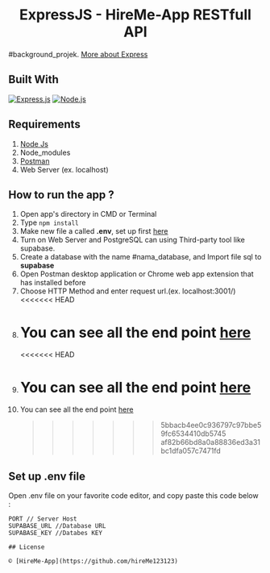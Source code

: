 # <h1 align="center">ExpressJS - HireMe-App RESTfull API</h1>

#background_projek. [More about Express](https://en.wikipedia.org/wiki/Express.js)

## Built With

[![Express.js](https://img.shields.io/badge/Express.js-4.x-orange.svg?style=rounded-square)](https://expressjs.com/en/starter/installing.html)
[![Node.js](https://img.shields.io/badge/Node.js-v.12.13-green.svg?style=rounded-square)](https://nodejs.org/)

## Requirements

1. <a href="https://nodejs.org/en/download/">Node Js</a>
2. Node_modules
3. <a href="https://www.getpostman.com/">Postman</a>
4. Web Server (ex. localhost)

## How to run the app ?

1. Open app's directory in CMD or Terminal
2. Type `npm install`
3. Make new file a called **.env**, set up first [here](#set-up-env-file)
4. Turn on Web Server and PostgreSQL can using Third-party tool like supabase.
5. Create a database with the name #nama_database, and Import file sql to **supabase**
6. Open Postman desktop application or Chrome web app extension that has installed before
7. Choose HTTP Method and enter request url.(ex. localhost:3001/)
   <<<<<<< HEAD
8. # You can see all the end point [here]()
   <<<<<<< HEAD
9. # You can see all the end point [here]()
10. You can see all the end point [here](https://documenter.getpostman.com/view/19983829/VVBUwm3o)
    > > > > > > > 5bbacb4ee0c936797c97bbe59fc6534410db5745
    > > > > > > > af82b66bd8a0a88836ed3a31bc1dfa057c7471fd

## Set up .env file

Open .env file on your favorite code editor, and copy paste this code below :

```
PORT // Server Host
SUPABASE_URL //Database URL
SUPABASE_KEY //Databes KEY

## License

© [HireMe-App](https://github.com/hireMe123123)

```
